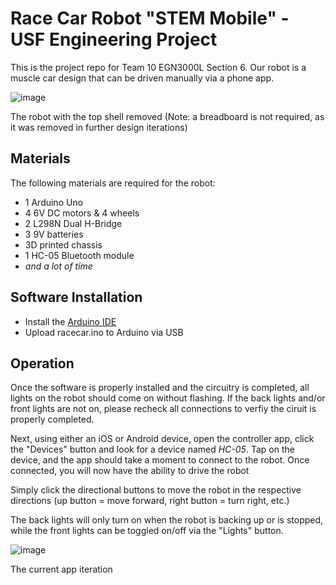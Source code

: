 # Race Car Robot "STEM Mobile" - USF Engineering Project
This is the project repo for Team 10 EGN3000L Section 6. Our robot is a muscle car design that can be driven manually via a phone app.

![image](https://user-images.githubusercontent.com/48182689/200449319-cee9cf16-b141-4b34-815f-8229b2992e76.png)

The robot with the top shell removed (Note: a breadboard is not required, as it was removed in further design iterations)

## Materials
The following materials are required for the robot:
* 1 Arduino Uno 
* 4 6V DC motors & 4 wheels
* 2 L298N Dual H-Bridge
* 3 9V batteries
* 3D printed chassis
* 1 HC-05 Bluetooth module
* *and a lot of time*

## Software Installation
* Install the [Arduino IDE](https://www.arduino.cc/en/software)
* Upload racecar.ino to Arduino via USB

## Operation
Once the software is properly installed and the circuitry is completed, all lights on the robot should come on without flashing. If the back lights and/or front lights are not on, please recheck all connections to verfiy the ciruit is properly completed.

Next, using either an iOS or Android device, open the controller app, click the "Devices" button and look for a device named *HC-05*. Tap on the device, and the app should take a moment to connect to the robot. Once connected, you will now have the ability to drive the robot

Simply click the directional buttons to move the robot in the respective directions (up button = move forward, right button = turn right, etc.)

The back lights will only turn on when the robot is backing up or is stopped, while the front lights can be toggled on/off via the "Lights" button.

![image](https://user-images.githubusercontent.com/48182689/200457770-ab3af917-7ce6-4f1a-b08d-8e4dc4db1636.png)

The current app iteration
